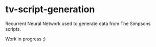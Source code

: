 # tv-script-generation
Recurrent Neural Network used to generate data from The Simpsons scripts.


Work in progress ;)
